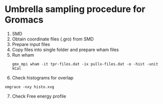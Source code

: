 # Umbrella sampling procedure for Gromacs
1. SMD 
2. Obtain coordinate files (.gro) from SMD
3. Prepare input files
4. Copy files into single folder and prepare wham files
5. Run wham
   ```
   gmx_mpi wham -it tpr-files.dat -ix pullx-files.dat -o -hist -unit kCal
   ```
6. Check histograms for overlap
  ```
  xmgrace -nxy histo.xvg
  ```
7. Check Free energy profile  
